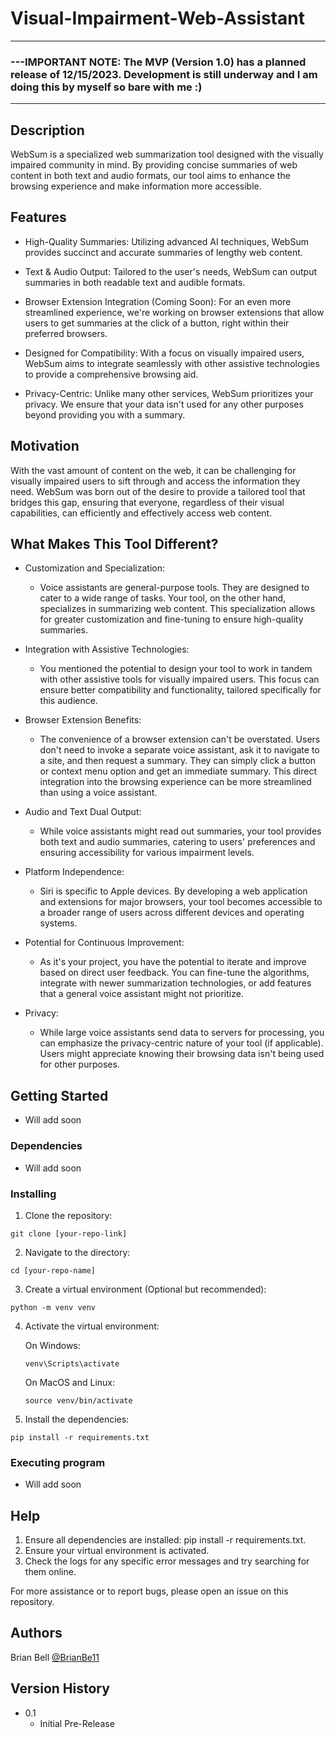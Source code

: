 # Visual-Impairment-Web-Assistant
____________________________________________________________________________________________________________________________________________
  ### ---IMPORTANT NOTE: The MVP (Version 1.0) has a planned release of 12/15/2023. Development is still underway and I am doing this by myself so bare with me :) 
____________________________________________________________________________________________________________________________________________
## Description
WebSum is a specialized web summarization tool designed with the visually impaired community in mind. By providing concise summaries of web content in both text and audio formats, our tool aims to enhance the browsing experience and make information more accessible.

## Features
  * High-Quality Summaries: Utilizing advanced AI techniques, WebSum provides succinct and accurate summaries of lengthy web content.

  * Text & Audio Output: Tailored to the user's needs, WebSum can output summaries in both readable text and audible formats.

  * Browser Extension Integration (Coming Soon): For an even more streamlined experience, we're working on browser extensions that allow users to get summaries at the click of a button, right within their preferred browsers.

  * Designed for Compatibility: With a focus on visually impaired users, WebSum aims to integrate seamlessly with other assistive technologies to provide a comprehensive browsing aid.

  * Privacy-Centric: Unlike many other services, WebSum prioritizes your privacy. We ensure that your data isn't used for any other purposes beyond providing you with a summary.

## Motivation
With the vast amount of content on the web, it can be challenging for visually impaired users to sift through and access the information they need. WebSum was born out of the desire to provide a tailored tool that bridges this gap, ensuring that everyone, regardless of their visual capabilities, can efficiently and effectively access web content.

## What Makes This Tool Different?
* Customization and Specialization:
    * Voice assistants are general-purpose tools. They are designed to cater to a wide range of tasks. Your tool, on the other hand, specializes in summarizing web content. This specialization allows for greater customization and fine-tuning to ensure high-quality summaries.

* Integration with Assistive Technologies:
    * You mentioned the potential to design your tool to work in tandem with other assistive tools for visually impaired users. This focus can ensure better compatibility and functionality, tailored specifically for this audience.

* Browser Extension Benefits:
    * The convenience of a browser extension can't be overstated. Users don't need to invoke a separate voice assistant, ask it to navigate to a site, and then request a summary. They can simply click a button or context menu option and get an immediate summary. This direct integration into the browsing experience can be more streamlined than using a voice assistant.

* Audio and Text Dual Output:
    * While voice assistants might read out summaries, your tool provides both text and audio summaries, catering to users' preferences and ensuring accessibility for various impairment levels.

* Platform Independence:
    * Siri is specific to Apple devices. By developing a web application and extensions for major browsers, your tool becomes accessible to a broader range of users across different devices and operating systems.

* Potential for Continuous Improvement:
    * As it's your project, you have the potential to iterate and improve based on direct user feedback. You can fine-tune the algorithms, integrate with newer summarization technologies, or add features that a general voice assistant might not prioritize.

* Privacy:
    * While large voice assistants send data to servers for processing, you can emphasize the privacy-centric nature of your tool (if applicable). Users might appreciate knowing their browsing data isn't being used for other purposes.

## Getting Started

* Will add soon
  
### Dependencies

* Will add soon

### Installing

1. Clone the repository:
```
git clone [your-repo-link]
```

2. Navigate to the directory:
```
cd [your-repo-name]
```

3. Create a virtual environment (Optional but recommended):
```
python -m venv venv
```

4. Activate the virtual environment:

    On Windows:
    ```
    venv\Scripts\activate
    ```
    On MacOS and Linux:
    ```
    source venv/bin/activate
    ```

5. Install the dependencies:
```
pip install -r requirements.txt
```

### Executing program

  * Will add soon

## Help

1. Ensure all dependencies are installed: pip install -r requirements.txt.
2. Ensure your virtual environment is activated.
3. Check the logs for any specific error messages and try searching for them online.

For more assistance or to report bugs, please open an issue on this repository.

## Authors

Brian Bell
[@BrianBe11](https://www.linkedin.com/in/brianbe11/)

## Version History

* 0.1
    * Initial Pre-Release
